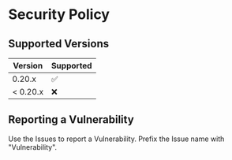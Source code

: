 # Security Policy

## Supported Versions

| Version  | Supported          |
| -------- | ------------------ |
| 0.20.x   | :white_check_mark: |
| < 0.20.x | :x:                |

## Reporting a Vulnerability

Use the Issues to report a Vulnerability. Prefix the Issue name with "Vulnerability".
